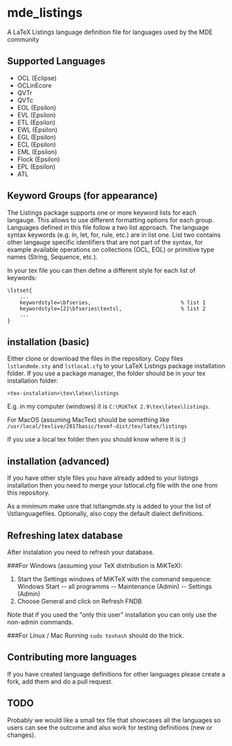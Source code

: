# mde_listings
A LaTeX Listings language definition file for languages used by the MDE community

## Supported Languages

- OCL (Eclipse)
- OCLinEcore
- QVTr
- QVTc
- EOL (Epsilon)
- EVL (Epsilon)
- ETL (Epsilon)
- EWL (Epsilon)
- EGL (Epsilon)
- ECL (Epsilon)
- EML (Epsilon)
- Flock (Epsilon)
- EPL (Epsilon)
- ATL

## Keyword Groups (for appearance)
The Listings package supports one or more keyword lists for each langauge. This allows to use different formatting options for each group. Languages defined in this file follow a two list approach. The language syntax keywords (e.g. in, let, for, rule, etc.) are in list one. List two contains other langauge specific identifiers that are not part of the syntax, for example available operations on collections (OCL, EOL) or primitive type names (String, Sequence, etc.).

In your tex file you can then define a different style for each list of keywords:
```
\lstset{
    ...
    keywordstyle=\bfseries,						        % list 1
    keywordstyle=[2]\bfseries\textsl,			        % list 2
    ...
}
```

## installation (basic)
Either clone or download the files in the repository.
Copy files `lstlandmde.sty` and `lstlocal.cfg` to your LaTeX Listings package installation folder. If you use a package manager,
the folder should be in your tex installation folder:
```
<tex-instalation>\tex\latex\listings
```
E.g. in my computer (windows) it is `C:\MiKTeX 2.9\tex\latex\listings`.

For MacOS (assuming MacTex) should be something like `/usr/local/texlive/2017basic/texmf-dist/tex/latex/listings`

If you use a local tex folder then you should know where it is ;)

## installation (advanced)
If you have other style files you have already added to your listings installation then you need
to merge your lstlocal.cfg file with the one from this repository.

As a minimum make usre that lstlangmde.sty is added to your the list of \lstlanguagefiles.
Optionally, also copy the default dialect definitions.

## Refreshing latex database
After instalation you need to refresh your database.

###For Windows (assuming your TeX distribution is MiKTeX):

1. Start the Settings windows of MiKTeX with the command sequence: Windows Start -- all programms -- Maintenance (Admin) -- Settings (Admin)
2. Choose General and click on Refresh FNDB

Note that if you used the "only this user" installation you can only use the non-admin commands.

###For Linux / Mac
Running `sudo texhash` should do the trick.

## Contributing more languages
If you have created language definitions for other languages please create a fork, add them and do a pull request.

## TODO
Probably we would like a small tex file that showcases all the languages so users can see the outcome and also work for testing definitions (new or changes).
